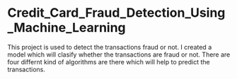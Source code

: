 # Credit_Card_Fraud_Detection_Using_Machine_Learning

This project is used to detect the transactions fraud or not.
I created a model which will clasify whether the transactions are fraud or not.
There are four differnt kind of algorithms are there which will help to predict the transactions.
